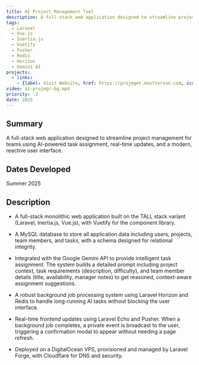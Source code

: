```yaml
---
title: AI Project Management Tool
description: A full-stack web application designed to streamline project management for software teams using AI-powered task assignment.
tags:
  - Laravel
  - Vue.js
  - Inertia.js
  - Vuetify
  - Pusher
  - Redis
  - Horizon
  - Gemini AI
projects:
  - links:
    - {label: Visit Website, href: https://projmgmt.maotterson.com, icon: icon-external-link}
video: ai-projmgr-bg.mp4
priority: -2
date: 2025
---
```

## Summary
A full-stack web application designed to streamline project management for teams using AI-powered task assignment, real-time updates, and a modern, reactive user interface.

## Dates Developed
Summer 2025

## Description
- A full-stack monolithic web application built on the TALL stack variant (Laravel, Inertia.js, Vue.js), with Vuetify for the component library.

- A MySQL database to store all application data including users, projects, team members, and tasks, with a schema designed for relational integrity.

- Integrated with the Google Gemini API to provide intelligent task assignment. The system builds a detailed prompt including project context, task requirements (description, difficulty), and team member details (title, availability, manager notes) to get reasoned, context-aware assignment suggestions.

- A robust background job processing system using Laravel Horizon and Redis to handle long-running AI tasks without blocking the user interface.

- Real-time frontend updates using Laravel Echo and Pusher. When a background job completes, a private event is broadcast to the user, triggering a confirmation modal to appear without needing a page refresh.

- Deployed on a DigitalOcean VPS, provisioned and managed by Laravel Forge, with Cloudflare for DNS and security.
